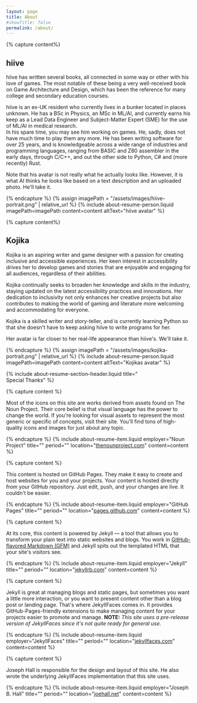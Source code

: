 ```yaml
---
layout: page
title: About
#showTitle: false
permalink: /about/
---
```


{% capture content%}
## hiive

hiive has written several books, all connected in some way or other with his love of games. The most notable 
of these being a very well-received book on Game Architecture and Design, which has been the reference for many college 
and secondary education courses.

hiive is an ex-UK resident who currently lives in a bunker located in places unknown. He has a BSc in Physics, an MSc in ML/AI, 
and currently earns his keep as a Lead Data Engineer and Subject-Matter Expert (SME) for the use of ML/AI in medical research.  
In his spare time, you may see him  working on games. He, sadly, does not have much time to play them any more. 
He has been writing software for over 25 years, and is knowledgeable across a wide range of industries and programming 
languages, ranging from BASIC and Z80 assembler in the early days, through C/C++, and out the other side to Python, 
C# and (more recently) Rust. 

Note that his avatar is not really what he actually looks like. However, it is what AI thinks he looks like based
on a text description and an uploaded photo. He'll take it.

{% endcapture %}
{% assign imagePath = "/assets/images/hiive-portrait.png" | relative_url %}
{% include about-resume-person.liquid imagePath=imagePath content=content altText="hiive avatar" %}

{% capture content%}
## Kojika

Kojika is an aspiring writer and game designer with a passion for creating inclusive and accessible experiences. 
Her keen interest in accessibility drives her to develop games and stories that are enjoyable and engaging for all 
audiences, regardless of their abilities. 

Kojika continually seeks to broaden her knowledge and skills in the industry, 
staying updated on the latest accessibility practices and innovations. Her dedication to inclusivity not only 
enhances her creative projects but also contributes to making the world of gaming and literature more welcoming 
and accommodating for everyone. 

Kojika is a skilled writer and story-teller, and is currently learning Python so that she doesn't have to keep asking 
hiive to write programs for her.

Her avatar is far closer to her real-life appearance than hiive's. We'll take it.

{% endcapture %}
{% assign imagePath = "/assets/images/kojika-portrait.png" | relative_url %}
{% include about-resume-person.liquid imagePath=imagePath content=content altText="Kojikas avatar" %}



<!-- ---------------------- Special Thanks ---------------------- -->
{% include about-resume-section-header.liquid title="<br/>Special Thanks" %}


{% capture content %}

Most of the icons on this site are works derived from assets found on The Noun Project. Their core belief is that 
visual language has the power to change the world. If you're looking for visual assets to represent the most generic or 
specific of concepts, visit their site. You'll find tons of high-quality icons and images for just about any topic.

{% endcapture %}
{% include about-resume-item.liquid 
    employer="Noun Project" 
    title="" 
    period="" 
    location="<a href='https://thenounproject.com/'>thenounproject.com</a>" 
    content=content %}

{% capture content %}

This content is hosted on GitHub Pages. They make it easy to create and host websites for you and your projects. 
Your content is hosted directly from your GitHub repository. Just edit, push, and your changes are live. 
It couldn't be easier.

{% endcapture %}
{% include about-resume-item.liquid 
    employer="GitHub Pages" 
    title="" 
    period="" 
    location="<a href='https://pages.github.com/'>pages.github.com</a>" 
    content=content %}

{% capture content %}

At its core, this content is powered by Jekyll &mdash; a tool that allows you to transform your plain text into static 
websites and blogs. You work in [GitHub-flavored Markdown (GFM)](https://github.github.com/gfm/) and Jekyll spits out 
the templated HTML that your site's visitors see.

{% endcapture %}
{% include about-resume-item.liquid 
    employer="Jekyll" 
    title="" 
    period="" 
    location="<a href='https://jekyllrb.com/'>jekyllrb.com</a>" 
    content=content %}

{% capture content %}

Jekyll is great at managing blogs and static pages, but sometimes you want a little more interaction, or you want to 
present content other than a blog post or landing page. That's where JekyllFaces comes in. It provides 
GitHub-Pages-friendly extensions to make managing content for your projects easier to promote and manage. 
**NOTE:** _This site uses a pre-release version of JekyllFaces since it's not quite ready for general use._

{% endcapture %}
{% include about-resume-item.liquid 
    employer="JekyllFaces" 
    title="" 
    period="" 
    location="<a href='http://jekyllfaces.com/'>jekyllfaces.com</a>" 
    content=content %}


{% capture content %}

Joseph Hall is responsible for the design and layout of this site. He also wrote the underlying JekyllFaces 
implementation that this site uses.

{% endcapture %}
{% include about-resume-item.liquid
employer="Joseph B. Hall"
title=""
period=""
location="<a href='http://joehall.net/'>joehall.net</a>"
content=content %}

